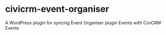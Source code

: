 civicrm-event-organiser
=======================

A WordPress plugin for syncing Event Organiser plugin Events with CiviCRM Events
